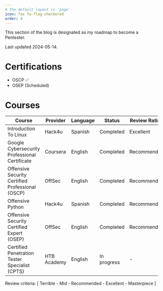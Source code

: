 ```yaml
---
# the default layout is 'page'
icon: fas fa-flag-checkered
order: 4
---
```

This section of the blog is designated as my roadmap to become a Pentester.

Last updated 2024-05-14.

# Certifications

* OSCP ✅
* OSEP (Scheduled)

# Courses 

|    Course    | Provider | Language | Status | Review Rating |
|--------------|----------|----------|--------|----------------|
| Introduction To Linux | Hack4u | Spanish | Completed  | Excellent |
| Google Cybersecurity Professional Certificate | Coursera | English | Completed  | Recommended |
| Offensive Security Certified Professional (OSCP) | OffSec | English | Completed  | Recommended |
| Offensive Python | Hack4u | Spanish | Completed  | Recommended |
| Offensive Security Certified Expert (OSEP) | OffSec | English | Completed  | Recommended |
| Certified Penetration Tester Specialist (CPTS) | HTB Academy | English | In progress  | - |

Review criteria: \[ Terrible - Mid - Recommended - Excellent - Masterpiece \]